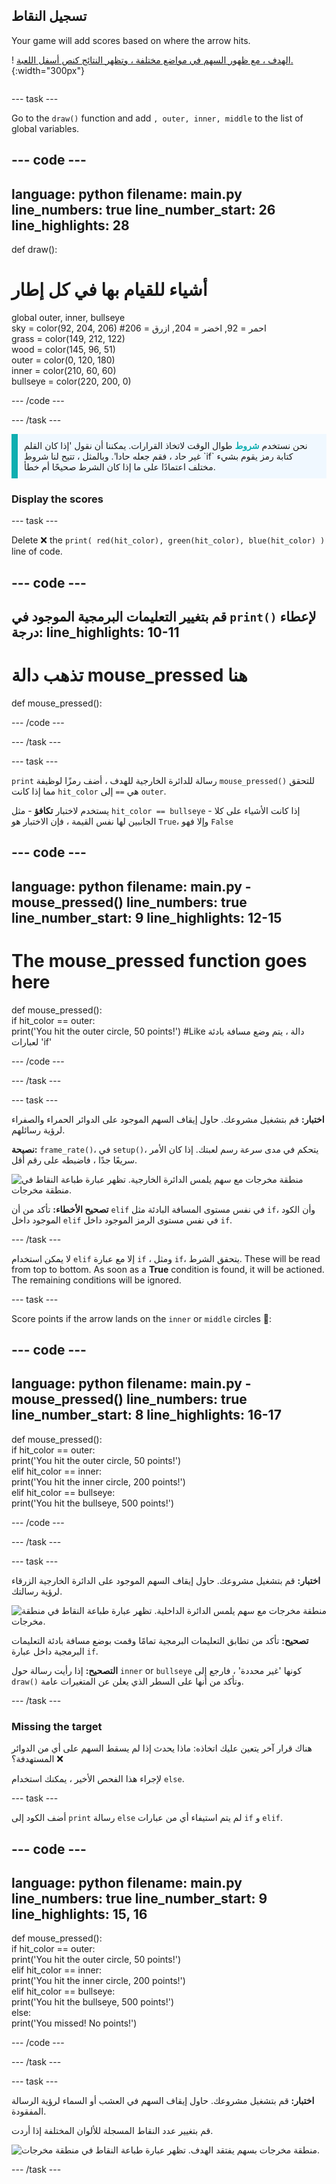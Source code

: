 ## تسجيل النقاط

<div style="display: flex; flex-wrap: wrap">
<div style="flex-basis: 200px; flex-grow: 1; margin-right: 15px;">
Your game will add scores based on where the arrow hits.
</div>
<div>

! [الهدف ، مع ظهور السهم في مواضع مختلفة ، وتظهر النتائج كنص أسفل اللعبة.](images/points-scored.gif){:width="300px"}

</div>
</div>

--- task ---

Go to the `draw()` function and add `, outer, inner, middle` to the list of global variables.

--- code ---
---
language: python filename: main.py line_numbers: true line_number_start: 26
line_highlights: 28
---

def draw():
# أشياء للقيام بها في كل إطار
  global outer, inner, bullseye    
sky = color(92, 204, 206) #احمر = 92, اخضر = 204, ازرق = 206    
grass = color(149, 212, 122)    
wood = color(145, 96, 51)    
outer = color(0, 120, 180)    
inner = color(210, 60, 60)   
bullseye = color(220, 200, 0)

--- /code ---

--- /task ---

<p style="border-left: solid; border-width:10px; border-color: #0faeb0; background-color: aliceblue; padding: 10px;">
نحن نستخدم <span style="color: #0faeb0; font-weight: bold;"> شروط</span> طوال الوقت لاتخاذ القرارات. يمكننا أن نقول 'إذا كان القلم غير حاد ، فقم جعله حادا'. وبالمثل ، تتيح لنا شروط `if` كتابة رمز يقوم بشيء مختلف اعتمادًا على ما إذا كان الشرط صحيحًا أم خطأ.
</p>

### Display the scores

--- task ---

Delete ❌ the `print( red(hit_color), green(hit_color), blue(hit_color) )` line of code.

--- code ---
---
قم بتغيير التعليمات البرمجية الموجود في `print()` لإعطاء درجة:
line_highlights: 10-11
---
# تذهب دالة mouse_pressed هنا
def mouse_pressed():


--- /code ---

--- /task ---

--- task ---

`print` رسالة للدائرة الخارجية للهدف ، أضف رمزًا لوظيفة `mouse_pressed()` للتحقق مما إذا كانت `hit_color` هي `==` إلى `outer`.

يستخدم لاختبار **تكافؤ** - مثل `hit_color == bullseye` - إذا كانت الأشياء على كلا الجانبين لها نفس القيمة ، فإن الاختبار هو `True`، وإلا فهو `False`

--- code ---
---
language: python filename: main.py - mouse_pressed() line_numbers: true line_number_start: 9
line_highlights: 12-15
---

# The mouse_pressed function goes here
def mouse_pressed():     
if hit_color == outer:      
print('You hit the outer circle, 50 points!') #Like دالة ، يتم وضع مسافة بادئة لعبارات 'if'

--- /code ---

--- /task ---

--- task ---

**اختبار:** قم بتشغيل مشروعك. حاول إيقاف السهم الموجود على الدوائر الحمراء والصفراء لرؤية رسائلهم.

**نصيحة:** `frame_rate()`، في `setup()`، يتحكم في مدى سرعة رسم لعبتك. إذا كان الأمر سريعًا جدًا ، فاضبطه على رقم أقل.

![منطقة مخرجات مع سهم يلمس الدائرة الخارجية. تظهر عبارة طباعة النقاط في منطقة مخرجات.](images/blue-points.png)

**تصحيح الأخطاء:** تأكد من أن `elif` في نفس مستوى المسافة البادئة مثل `if`، وأن الكود الموجود داخل `elif` في نفس مستوى الرمز الموجود داخل `if`.

--- /task ---

لا يمكن استخدام `elif` إلا مع عبارة `if` ، ومثل `if`، يتحقق الشرط. These will be read from top to bottom. As soon as a **True** condition is found, it will be actioned. The remaining conditions will be ignored.

--- task ---

Score points if the arrow lands on the `inner` or `middle` circles 🎯:

--- code ---
---
language: python filename: main.py - mouse_pressed() line_numbers: true line_number_start: 8
line_highlights: 16-17
---

def mouse_pressed():    
if hit_color == outer:    
print('You hit the outer circle, 50 points!')    
elif hit_color == inner:    
print('You hit the inner circle, 200 points!')   
elif hit_color == bullseye:    
print('You hit the bullseye, 500 points!')

--- /code ---

--- /task ---

--- task ---

**اختبار:** قم بتشغيل مشروعك. حاول إيقاف السهم الموجود على الدائرة الخارجية الزرقاء لرؤية رسالتك.

![منطقة مخرجات مع سهم يلمس الدائرة الداخلية. تظهر عبارة طباعة النقاط في منطقة مخرجات.](images/yellow-points.png)

**تصحيح:** تأكد من تطابق التعليمات البرمجية تمامًا وقمت بوضع مسافة بادئة التعليمات البرمجية داخل عبارة `if`.

**التصحيح:** إذا رأيت رسالة حول `inner` or `bullseye` كونها 'غير محددة' ، فارجع إلى `draw()` وتأكد من أنها على السطر الذي يعلن عن المتغيرات عامة.

--- /task ---

### Missing the target

هناك قرار آخر يتعين عليك اتخاذه: ماذا يحدث إذا لم يسقط السهم على أي من الدوائر المستهدفة؟ ❌

لإجراء هذا الفحص الأخير ، يمكنك استخدام `else`.

--- task ---

أضف الكود إلى `print` رسالة `else` لم يتم استيفاء أي من عبارات `if` و `elif`.

--- code ---
---
language: python filename: main.py line_numbers: true line_number_start: 9
line_highlights: 15, 16
---

def mouse_pressed():    
if hit_color == outer:   
print('You hit the outer circle, 50 points!')   
elif hit_color == inner:   
print('You hit the inner circle, 200 points!')   
elif hit_color == bullseye:    
print('You hit the bullseye, 500 points!')   
else:   
print('You missed! No points!')

--- /code ---

--- /task ---

--- task ---

**اختبار:** قم بتشغيل مشروعك. حاول إيقاف السهم في العشب أو السماء لرؤية الرسالة المفقودة.

قم بتغيير عدد النقاط المسجلة للألوان المختلفة إذا أردت.

![منطقة مخرجات بسهم يفتقد الهدف. تظهر عبارة طباعة النقاط في منطقة مخرجات.](images/missed-points.png)

--- /task ---

